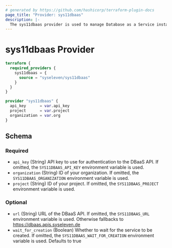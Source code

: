```yaml
---
# generated by https://github.com/hashicorp/terraform-plugin-docs
page_title: "Provider: sys11dbaas"
description: |-
  The sys11dbaas provider is used to manage Database as a Service instances.
---
```


# sys11dbaas Provider

```terraform
terraform {
  required_providers {
    sys11dbaas = {
      source = "syseleven/sys11dbaas"
    }
  }
}

provider "sys11dbaas" {
  api_key      = var.api_key
  project      = var.project
  organization = var.org
}
```

<!-- schema generated by tfplugindocs -->
## Schema

### Required

- `api_key` (String) API key to use for authentication to the DBaaS API. If omitted, the `SYS11DBAAS_API_KEY` environment variable is used.
- `organization` (String) ID of your organization. If omitted, the `SYS11DBAAS_ORGANIZATION` environment variable is used.
- `project` (String) ID of your project. If omitted, the `SYS11DBAAS_PROJECT` environment variable is used.

### Optional

- `url` (String) URL of the DBaaS API. If omitted, the `SYS11DBAAS_URL` environment variable is used. Otherwise fallbacks to https://dbaas.apis.syseleven.de
- `wait_for_creation` (Boolean) Whether to wait for the service to be created. If omitted, the `SYS11DBAAS_WAIT_FOR_CREATION` environment variable is used. Defaults to true
